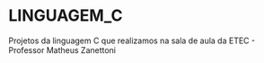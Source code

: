 # LINGUAGEM_C
Projetos da linguagem C que realizamos na sala de aula da ETEC - Professor Matheus Zanettoni
